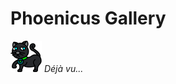# Phoenicus Gallery

[![html glitch finder](root/icons/cat.webp)](https://www.flaticon.com/authors/eucalyp, "Feel's like déjà vu")
*Déjà vu...*

